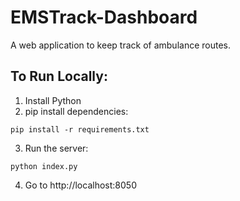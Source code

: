 # EMSTrack-Dashboard
A web application to keep track of ambulance routes.

## To Run Locally:
1. Install Python
2. pip install dependencies:
```
pip install -r requirements.txt
```
3. Run the server:
```
python index.py
```
4. Go to http://localhost:8050
